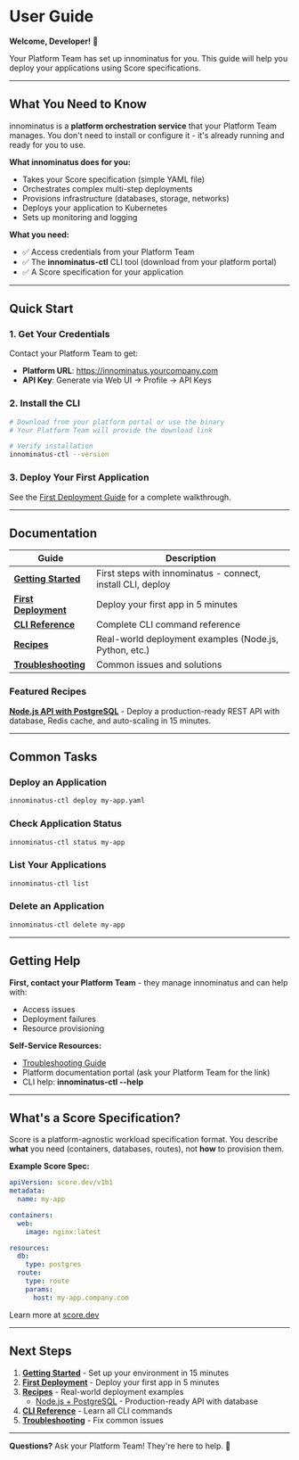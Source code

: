 # User Guide

**Welcome, Developer!** 👋

Your Platform Team has set up innominatus for you. This guide will help you deploy your applications using Score specifications.

---

## What You Need to Know

innominatus is a **platform orchestration service** that your Platform Team manages. You don't need to install or configure it - it's already running and ready for you to use.

**What innominatus does for you:**
- Takes your Score specification (simple YAML file)
- Orchestrates complex multi-step deployments
- Provisions infrastructure (databases, storage, networks)
- Deploys your application to Kubernetes
- Sets up monitoring and logging

**What you need:**
- ✅ Access credentials from your Platform Team
- ✅ The **innominatus-ctl** CLI tool (download from your platform portal)
- ✅ A Score specification for your application

---

## Quick Start

### 1. Get Your Credentials

Contact your Platform Team to get:
- **Platform URL**: https://innominatus.yourcompany.com
- **API Key**: Generate via Web UI → Profile → API Keys

### 2. Install the CLI

```bash
# Download from your platform portal or use the binary
# Your Platform Team will provide the download link

# Verify installation
innominatus-ctl --version
```

### 3. Deploy Your First Application

See the [First Deployment Guide](first-deployment.md) for a complete walkthrough.

---

## Documentation

| Guide | Description |
|-------|-------------|
| **[Getting Started](getting-started.md)** | First steps with innominatus - connect, install CLI, deploy |
| **[First Deployment](first-deployment.md)** | Deploy your first app in 5 minutes |
| **[CLI Reference](cli-reference.md)** | Complete CLI command reference |
| **[Recipes](recipes/README.md)** | Real-world deployment examples (Node.js, Python, etc.) |
| **[Troubleshooting](troubleshooting.md)** | Common issues and solutions |

### Featured Recipes

**[Node.js API with PostgreSQL](recipes/nodejs-postgres.md)** - Deploy a production-ready REST API with database, Redis cache, and auto-scaling in 15 minutes.

---

## Common Tasks

### Deploy an Application

```bash
innominatus-ctl deploy my-app.yaml
```

### Check Application Status

```bash
innominatus-ctl status my-app
```

### List Your Applications

```bash
innominatus-ctl list
```

### Delete an Application

```bash
innominatus-ctl delete my-app
```

---

## Getting Help

**First, contact your Platform Team** - they manage innominatus and can help with:
- Access issues
- Deployment failures
- Resource provisioning

**Self-Service Resources:**
- [Troubleshooting Guide](troubleshooting.md)
- Platform documentation portal (ask your Platform Team for the link)
- CLI help: **innominatus-ctl --help**

---

## What's a Score Specification?

Score is a platform-agnostic workload specification format. You describe **what** you need (containers, databases, routes), not **how** to provision them.

**Example Score Spec:**
```yaml
apiVersion: score.dev/v1b1
metadata:
  name: my-app

containers:
  web:
    image: nginx:latest

resources:
  db:
    type: postgres
  route:
    type: route
    params:
      host: my-app.company.com
```

Learn more at [score.dev](https://score.dev)

---

## Next Steps

1. **[Getting Started](getting-started.md)** - Set up your environment in 15 minutes
2. **[First Deployment](first-deployment.md)** - Deploy your first app in 5 minutes
3. **[Recipes](recipes/README.md)** - Real-world deployment examples
   - [Node.js + PostgreSQL](recipes/nodejs-postgres.md) - Production-ready API with database
4. **[CLI Reference](cli-reference.md)** - Learn all CLI commands
5. **[Troubleshooting](troubleshooting.md)** - Fix common issues

---

**Questions?** Ask your Platform Team! They're here to help. 🚀
